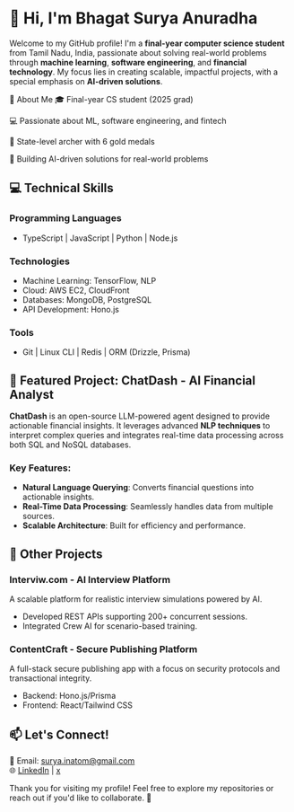 # 👋 Hi, I'm Bhagat Surya Anuradha

Welcome to my GitHub profile! I'm a **final-year computer science student** from Tamil Nadu, India, passionate about solving real-world problems through **machine learning**, **software engineering**, and **financial technology**. My focus lies in creating scalable, impactful projects, with a special emphasis on **AI-driven solutions**.

🌟 About Me
🎓 Final-year CS student  (2025 grad)

💻 Passionate about ML, software engineering, and fintech

🏹 State-level archer with 6 gold medals

🚀 Building AI-driven solutions for real-world problems

## 💻 Technical Skills

### Programming Languages
- TypeScript | JavaScript | Python | Node.js

### Technologies
- Machine Learning: TensorFlow, NLP
- Cloud: AWS EC2, CloudFront
- Databases: MongoDB, PostgreSQL
- API Development: Hono.js

### Tools
- Git | Linux CLI | Redis | ORM (Drizzle, Prisma)

## 🚀 Featured Project: ChatDash - AI Financial Analyst

**ChatDash** is an open-source LLM-powered agent designed to provide actionable financial insights. It leverages advanced **NLP techniques** to interpret complex queries and integrates real-time data processing across both SQL and NoSQL databases.

### Key Features:
- **Natural Language Querying**: Converts financial questions into actionable insights.
- **Real-Time Data Processing**: Seamlessly handles data from multiple sources.
- **Scalable Architecture**: Built for efficiency and performance.

## 📂 Other Projects

### Interviw.com - AI Interview Platform
A scalable platform for realistic interview simulations powered by AI.
- Developed REST APIs supporting 200+ concurrent sessions.
- Integrated Crew AI for scenario-based training.

### ContentCraft - Secure Publishing Platform
A full-stack secure publishing app with a focus on security protocols and transactional integrity.
- Backend: Hono.js/Prisma
- Frontend: React/Tailwind CSS

## 📫 Let's Connect!
📧 Email: surya.inatom@gmail.com  
🌐 [LinkedIn](https://www.linkedin.com/in/bhagatsurya/?originalSubdomain=in) | [x](https://x.com/bhagatsurya2?lang=en)

Thank you for visiting my profile! Feel free to explore my repositories or reach out if you'd like to collaborate. 🚀
